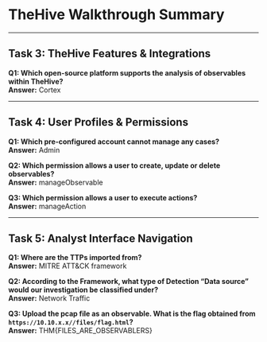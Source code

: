 # TheHive Walkthrough Summary

---

## Task 3: TheHive Features & Integrations

**Q1: Which open-source platform supports the analysis of observables within TheHive?**  
**Answer:** Cortex

---

## Task 4: User Profiles & Permissions

**Q1: Which pre-configured account cannot manage any cases?**  
**Answer:** Admin

**Q2: Which permission allows a user to create, update or delete observables?**  
**Answer:** manageObservable

**Q3: Which permission allows a user to execute actions?**  
**Answer:** manageAction

---

## Task 5: Analyst Interface Navigation

**Q1: Where are the TTPs imported from?**  
**Answer:** MITRE ATT&CK framework

**Q2: According to the Framework, what type of Detection “Data source” would our investigation be classified under?**  
**Answer:** Network Traffic

**Q3: Upload the pcap file as an observable. What is the flag obtained from `https://10.10.x.x//files/flag.html`?**  
**Answer:** THM{FILES_ARE_OBSERVABLERS}
